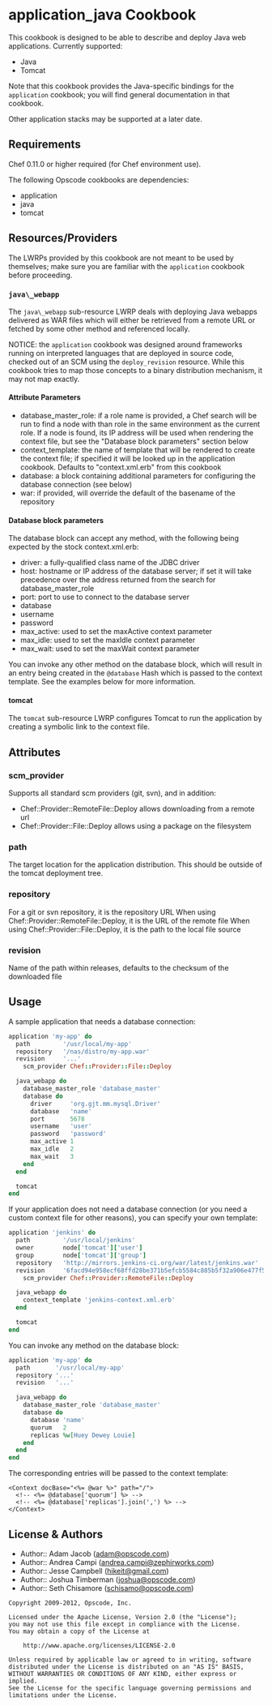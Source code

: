 application_java Cookbook
=========================
This cookbook is designed to be able to describe and deploy Java web applications. Currently supported:

- Java
- Tomcat

Note that this cookbook provides the Java-specific bindings for the `application` cookbook; you will find general documentation in that cookbook.

Other application stacks may be supported at a later date.


Requirements
------------
Chef 0.11.0 or higher required (for Chef environment use).

The following Opscode cookbooks are dependencies:

- application
- java
- tomcat


Resources/Providers
-------------------
The LWRPs provided by this cookbook are not meant to be used by themselves; make sure you are familiar with the `application` cookbook before proceeding.


### `java\_webapp`
The `java\_webapp` sub-resource LWRP deals with deploying Java webapps delivered as WAR files which will either be retrieved from a remote URL or fetched by some other method and referenced locally.

NOTICE: the `application` cookbook was designed around frameworks running on interpreted languages that are deployed in source code, checked out of an SCM using the `deploy_revision` resource. While this cookbook tries to map those concepts to a binary distribution mechanism, it may not map exactly.

#### Attribute Parameters
- database\_master\_role: if a role name is provided, a Chef search will be run to find a node with than role in the same environment as the current role. If a node is found, its IP address will be used when rendering the context file, but see the "Database block parameters" section below
- context\_template: the name of template that will be rendered to create the context file; if specified it will be looked up in the application cookbook. Defaults to "context.xml.erb" from this cookbook
- database: a block containing additional parameters for configuring the database connection (see below)
- war: if provided, will override the default of the basename of the repository

#### Database block parameters
The database block can accept any method, with the following being expected by the stock context.xml.erb:

- driver: a fully-qualified class name of the JDBC driver
- host: hostname or IP address of the database server; if set it will take precedence over the address returned from the search for database\_master\_role
- port: port to use to connect to the database server
- database
- username
- password
- max\_active: used to set the maxActive context parameter
- max\_idle: used to set the maxIdle context parameter
- max\_wait: used to set the maxWait context parameter

You can invoke any other method on the database block, which will result in an entry being created in the `@database` Hash which is passed to the context template. See the examples below for more information.

#### tomcat
The `tomcat` sub-resource LWRP configures Tomcat to run the application by creating a symbolic link to the context file.


Attributes
----------
### scm\_provider
Supports all standard scm providers (git, svn), and in addition:
*	Chef::Provider::RemoteFile::Deploy allows downloading from a remote url
*	Chef::Provider::File::Deploy allows using a package on the filesystem

### path
The target location for the application distribution. This should be outside of the tomcat deployment tree.

### repository
For a git or svn repository, it is the repository URL
When using Chef::Provider::RemoteFile::Deploy, it is the URL of the remote file
When using Chef::Provider::File::Deploy, it is the path to the local file source

### revision
Name of the path within releases, defaults to the checksum of the downloaded file


Usage
-----
A sample application that needs a database connection:

```ruby
application 'my-app' do
  path         '/usr/local/my-app'
  repository   '/nas/distro/my-app.war'
  revision     '...'
	scm_provider Chef::Provider::File::Deploy

  java_webapp do
    database_master_role 'database_master'
    database do
      driver     'org.gjt.mm.mysql.Driver'
      database   'name'
      port       5678
      username   'user'
      password   'password'
      max_active 1
      max_idle   2
      max_wait   3
    end
  end

  tomcat
end
```

If your application does not need a database connection (or you need a custom context file for other reasons), you can specify your own template:

```ruby
application 'jenkins' do
  path         '/usr/local/jenkins'
  owner        node['tomcat']['user']
  group        node['tomcat']['group']
  repository   'http://mirrors.jenkins-ci.org/war/latest/jenkins.war'
  revision     '6facd94e958ecf68ffd28be371b5efcb5584c885b5f32a906e477f5f62bdb518-1'
	scm_provider Chef::Provider::RemoteFile::Deploy

  java_webapp do
    context_template 'jenkins-context.xml.erb'
  end

  tomcat
end
```

You can invoke any method on the database block:

```ruby
application 'my-app' do
  path       '/usr/local/my-app'
  repository '...'
  revision   '...'

  java_webapp do
    database_master_role 'database_master'
    database do
      database 'name'
      quorum   2
      replicas %w[Huey Dewey Louie]
    end
  end
end
```

The corresponding entries will be passed to the context template:

```erb
<Context docBase="<%= @war %>" path="/">
  <!-- <%= @database['quorum'] %> -->
  <!-- <%= @database['replicas'].join(',') %> -->
</Context>
```

License & Authors
-----------------
- Author:: Adam Jacob (adam@opscode.com)
- Author:: Andrea Campi (andrea.campi@zephirworks.com)
- Author:: Jesse Campbell (hikeit@gmail.com)
- Author:: Joshua Timberman (joshua@opscode.com)
- Author:: Seth Chisamore (schisamo@opscode.com)

```text
Copyright 2009-2012, Opscode, Inc.

Licensed under the Apache License, Version 2.0 (the "License");
you may not use this file except in compliance with the License.
You may obtain a copy of the License at

    http://www.apache.org/licenses/LICENSE-2.0

Unless required by applicable law or agreed to in writing, software
distributed under the License is distributed on an "AS IS" BASIS,
WITHOUT WARRANTIES OR CONDITIONS OF ANY KIND, either express or implied.
See the License for the specific language governing permissions and
limitations under the License.
```
